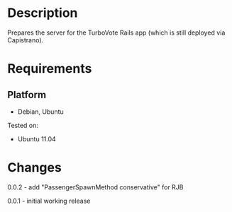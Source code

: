 Description
===========

Prepares the server for the TurboVote Rails app (which is still deployed
via Capistrano).

Requirements
============

Platform
--------

* Debian, Ubuntu

Tested on:

* Ubuntu 11.04

Changes
=======

0.0.2 - add "PassengerSpawnMethod conservative" for RJB

0.0.1 - initial working release
